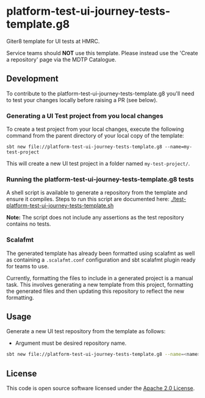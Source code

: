 # platform-test-ui-journey-tests-template.g8

Giter8 template for UI tests at HMRC.

Service teams should  **NOT** use this template. Please instead use the 'Create a repository' page via the MDTP Catalogue.

## Development
To contribute to the platform-test-ui-journey-tests-template.g8 you'll need to test your changes locally before raising a PR (see below).

### Generating a UI Test project from you local changes
To create a test project from your local changes, execute the following command from the parent directory of your local copy of the template:

    sbt new file://platform-test-ui-journey-tests-template.g8 --name=my-test-project

This will create a new UI test project in a folder named `my-test-project/`.

### Running the platform-test-ui-journey-tests-template.g8 tests
A shell script is available to generate a repository from the template and ensure it compiles. Steps to run this script are documented here:
[./test-platform-test-ui-journey-tests-template.sh](test-platform-test-ui-journey-tests-template.sh)

**Note:** The script does not include any assertions as the test repository contains no tests.

### Scalafmt
The generated template has already been formatted using scalafmt as well as containing a `.scalafmt.conf` configuration and sbt scalafmt plugin ready for teams to use.

Currently, formatting the files to include in a generated project is a manual task. This involves generating a new template from this project, formatting the generated files and then updating this repository to reflect the new formatting.

## Usage

Generate a new UI test repository from the template as follows:

* Argument <name> must be desired repository name.

```bash
sbt new file://platform-test-ui-journey-tests-template.g8 --name=<name>-ui-tests
```

## License

This code is open source software licensed under the [Apache 2.0 License]("http://www.apache.org/licenses/LICENSE-2.0.html").

